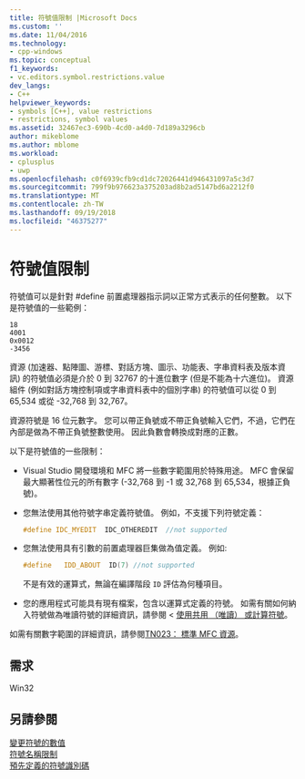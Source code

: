 ```yaml
---
title: 符號值限制 |Microsoft Docs
ms.custom: ''
ms.date: 11/04/2016
ms.technology:
- cpp-windows
ms.topic: conceptual
f1_keywords:
- vc.editors.symbol.restrictions.value
dev_langs:
- C++
helpviewer_keywords:
- symbols [C++], value restrictions
- restrictions, symbol values
ms.assetid: 32467ec3-690b-4cd0-a4d0-7d189a3296cb
author: mikeblome
ms.author: mblome
ms.workload:
- cplusplus
- uwp
ms.openlocfilehash: c0f6939cfb9cd1dc72026441d946431097a5c3d7
ms.sourcegitcommit: 799f9b976623a375203ad8b2ad5147bd6a2212f0
ms.translationtype: MT
ms.contentlocale: zh-TW
ms.lasthandoff: 09/19/2018
ms.locfileid: "46375277"
---
```

# <a name="symbol-value-restrictions"></a>符號值限制

符號值可以是針對 #define 前置處理器指示詞以正常方式表示的任何整數。 以下是符號值的一些範例：

```
18
4001
0x0012
-3456
```

資源 (加速器、點陣圖、游標、對話方塊、圖示、功能表、字串資料表及版本資訊) 的符號值必須是介於 0 到 32767 的十進位數字 (但是不能為十六進位)。 資源組件 (例如對話方塊控制項或字串資料表中的個別字串) 的符號值可以從 0 到 65,534 或從 -32,768 到 32,767。

資源符號是 16 位元數字。 您可以帶正負號或不帶正負號輸入它們，不過，它們在內部是做為不帶正負號整數使用。 因此負數會轉換成對應的正數。

以下是符號值的一些限制：

- Visual Studio 開發環境和 MFC 將一些數字範圍用於特殊用途。 MFC 會保留最大顯著性位元的所有數字 (-32,768 到 -1 或 32,768 到 65,534，根據正負號)。

- 您無法使用其他符號字串定義符號值。 例如，不支援下列符號定義：

    ```cpp
    #define IDC_MYEDIT  IDC_OTHEREDIT  //not supported
    ```

- 您無法使用具有引數的前置處理器巨集做為值定義。 例如: 

    ```cpp
    #define   IDD_ABOUT  ID(7) //not supported
    ```

   不是有效的運算式，無論在編譯階段 `ID` 評估為何種項目。

- 您的應用程式可能具有現有檔案，包含以運算式定義的符號。 如需有關如何納入符號做為唯讀符號的詳細資訊，請參閱 <<c0> [ 使用共用 （唯讀） 或計算符號](../windows/including-shared-read-only-or-calculated-symbols.md)。

如需有關數字範圍的詳細資訊，請參閱[TN023： 標準 MFC 資源](../mfc/tn023-standard-mfc-resources.md)。

## <a name="requirements"></a>需求

Win32

## <a name="see-also"></a>另請參閱

[變更符號的數值](../windows/changing-a-symbol-s-numeric-value.md)<br/>
[符號名稱限制](../windows/symbol-name-restrictions.md)<br/>
[預先定義的符號識別碼](../windows/predefined-symbol-ids.md)